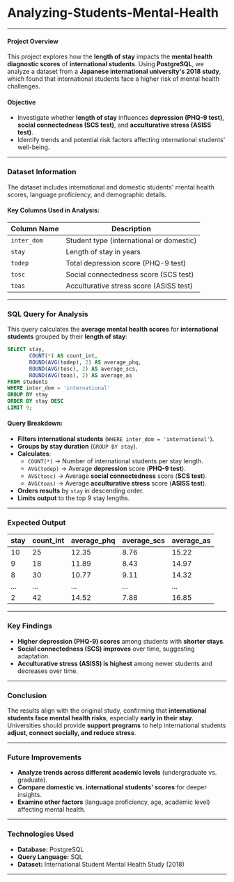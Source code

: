 # Analyzing-Students-Mental-Health
---
#### **Project Overview**  
This project explores how the **length of stay** impacts the **mental health diagnostic scores** of **international students**. Using **PostgreSQL**, we analyze a dataset from a **Japanese international university's 2018 study**, which found that international students face a higher risk of mental health challenges.  

#### **Objective**  
- Investigate whether **length of stay** influences **depression (PHQ-9 test)**, **social connectedness (SCS test)**, and **acculturative stress (ASISS test)**.
- Identify trends and potential risk factors affecting international students' well-being.

---

### **Dataset Information**  
The dataset includes international and domestic students' mental health scores, language proficiency, and demographic details.  

#### **Key Columns Used in Analysis:**  

| Column Name | Description |
|-------------|-------------|
| `inter_dom` | Student type (international or domestic) |
| `stay` | Length of stay in years |
| `todep` | Total depression score (PHQ-9 test) |
| `tosc` | Social connectedness score (SCS test) |
| `toas` | Acculturative stress score (ASISS test) |

---

### **SQL Query for Analysis**  
This query calculates the **average mental health scores** for **international students** grouped by their **length of stay**:

```sql
SELECT stay, 
       COUNT(*) AS count_int,
       ROUND(AVG(todep), 2) AS average_phq,
       ROUND(AVG(tosc), 2) AS average_scs,
       ROUND(AVG(toas), 2) AS average_as
FROM students
WHERE inter_dom = 'international'
GROUP BY stay
ORDER BY stay DESC
LIMIT 9;
```

#### **Query Breakdown:**
- **Filters international students** (`WHERE inter_dom = 'international'`).
- **Groups by stay duration** (`GROUP BY stay`).
- **Calculates**:
  - `COUNT(*)` → Number of international students per stay length.
  - `AVG(todep)` → Average **depression** score (**PHQ-9 test**).
  - `AVG(tosc)` → Average **social connectedness** score (**SCS test**).
  - `AVG(toas)` → Average **acculturative stress** score (**ASISS test**).
- **Orders results** by `stay` in descending order.
- **Limits output** to the top 9 stay lengths.

---

### **Expected Output**  
| stay | count_int | average_phq | average_scs | average_as |
|------|----------|-------------|-------------|-------------|
| 10   | 25       | 12.35       | 8.76        | 15.22       |
| 9    | 18       | 11.89       | 8.43        | 14.97       |
| 8    | 30       | 10.77       | 9.11        | 14.32       |
| ...  | ...      | ...         | ...         | ...         |
| 2    | 42       | 14.52       | 7.88        | 16.85       |

---

### **Key Findings**
- **Higher depression (PHQ-9) scores** among students with **shorter stays**.
- **Social connectedness (SCS) improves** over time, suggesting adaptation.
- **Acculturative stress (ASISS) is highest** among newer students and decreases over time.

---

### **Conclusion**  
The results align with the original study, confirming that **international students face mental health risks**, especially **early in their stay**. Universities should provide **support programs** to help international students **adjust, connect socially, and reduce stress**.

---

### **Future Improvements**
- **Analyze trends across different academic levels** (undergraduate vs. graduate).
- **Compare domestic vs. international students' scores** for deeper insights.
- **Examine other factors** (language proficiency, age, academic level) affecting mental health.

---

### **Technologies Used**
- **Database:** PostgreSQL  
- **Query Language:** SQL  
- **Dataset:** International Student Mental Health Study (2018)

---
